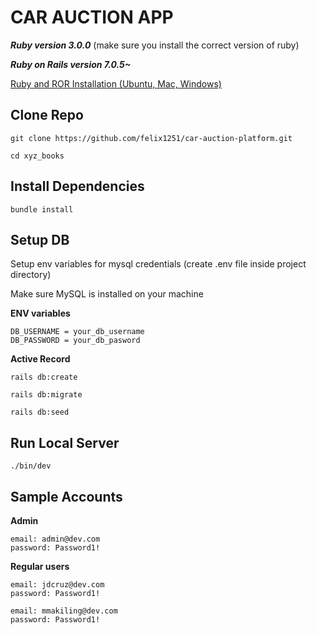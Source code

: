 # CAR AUCTION APP

**_Ruby version 3.0.0_** (make sure you install the correct version of ruby)

**_Ruby on Rails version 7.0.5~_**

[Ruby and ROR Installation (Ubuntu, Mac, Windows)](https://gorails.com/setup/ubuntu/22.04)

<!-- <a href="" target="_blank" rel="noopener">Live App</a> -->

## Clone Repo

```
git clone https://github.com/felix1251/car-auction-platform.git
```

```
cd xyz_books
```

## Install Dependencies

```
bundle install
```

## **Setup DB**

Setup env variables for mysql credentials (create .env file inside project directory)

Make sure MySQL is installed on your machine

**ENV variables**

```
DB_USERNAME = your_db_username
DB_PASSWORD = your_db_pasword
```

**Active Record**

```
rails db:create
```

```
rails db:migrate
```

```
rails db:seed
```

## **Run Local Server**

```
./bin/dev
```

## **Sample Accounts**

**Admin**

```
email: admin@dev.com
password: Password1!
```

**Regular users**

```
email: jdcruz@dev.com
password: Password1!
```

```
email: mmakiling@dev.com
password: Password1!
```
